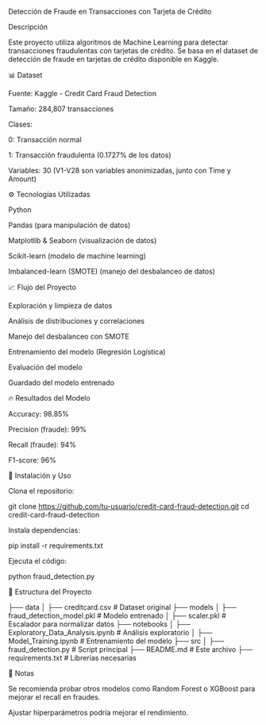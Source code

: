 Detección de Fraude en Transacciones con Tarjeta de Crédito

Descripción

Este proyecto utiliza algoritmos de Machine Learning para detectar transacciones fraudulentas con tarjetas de crédito. Se basa en el dataset de detección de fraude en tarjetas de crédito disponible en Kaggle.

📊 Dataset

Fuente: Kaggle - Credit Card Fraud Detection

Tamaño: 284,807 transacciones

Clases:

0: Transacción normal

1: Transacción fraudulenta (0.1727% de los datos)

Variables: 30 (V1-V28 son variables anonimizadas, junto con Time y Amount)

⚙️ Tecnologías Utilizadas

Python

Pandas (para manipulación de datos)

Matplotlib & Seaborn (visualización de datos)

Scikit-learn (modelo de machine learning)

Imbalanced-learn (SMOTE) (manejo del desbalanceo de datos)

📈 Flujo del Proyecto

Exploración y limpieza de datos

Análisis de distribuciones y correlaciones

Manejo del desbalanceo con SMOTE

Entrenamiento del modelo (Regresión Logística)

Evaluación del modelo

Guardado del modelo entrenado

🔥 Resultados del Modelo

Accuracy: 98.85%

Precision (fraude): 99%

Recall (fraude): 94%

F1-score: 96%

🚀 Instalación y Uso

Clona el repositorio:

git clone https://github.com/tu-usuario/credit-card-fraud-detection.git
cd credit-card-fraud-detection

Instala dependencias:

pip install -r requirements.txt

Ejecuta el código:

python fraud_detection.py

📂 Estructura del Proyecto

├── data
│   ├── creditcard.csv  # Dataset original
├── models
│   ├── fraud_detection_model.pkl  # Modelo entrenado
│   ├── scaler.pkl  # Escalador para normalizar datos
├── notebooks
│   ├── Exploratory_Data_Analysis.ipynb  # Análisis exploratorio
│   ├── Model_Training.ipynb  # Entrenamiento del modelo
├── src
│   ├── fraud_detection.py  # Script principal
├── README.md  # Este archivo
├── requirements.txt  # Librerías necesarias

📌 Notas

Se recomienda probar otros modelos como Random Forest o XGBoost para mejorar el recall en fraudes.

Ajustar hiperparámetros podría mejorar el rendimiento.